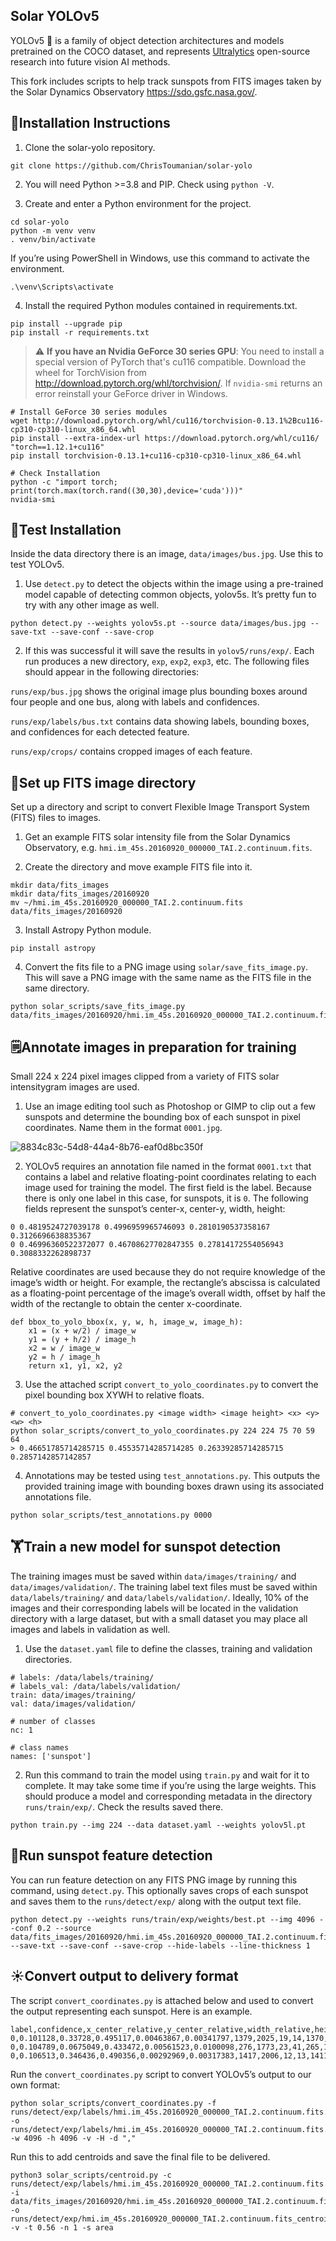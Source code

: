 ## Solar YOLOv5

YOLOv5 🚀 is a family of object detection architectures and models pretrained on the COCO dataset, and represents <a href="https://ultralytics.com/yolov5">Ultralytics</a>
open-source research into future vision AI methods.

This fork includes scripts to help track sunspots from FITS images taken by the Solar Dynamics Observatory https://sdo.gsfc.nasa.gov/.

## 📘Installation Instructions
1. Clone the solar-yolo repository.

```
git clone https://github.com/ChrisToumanian/solar-yolo
```

2. You will need Python >=3.8 and PIP. Check using `python -V`.

3. Create and enter a Python environment for the project.

```
cd solar-yolo
python -m venv venv
. venv/bin/activate
```

If you’re using PowerShell in Windows, use this command to activate the environment.

```
.\venv\Scripts\activate
```

4. Install the required Python modules contained in requirements.txt.

```
pip install --upgrade pip
pip install -r requirements.txt
```

> :warning: **If you have an Nvidia GeForce 30 series GPU**: You need to install a special version of PyTorch that's cu116 compatible. Download the wheel for TorchVision from http://download.pytorch.org/whl/torchvision/. If `nvidia-smi` returns an error reinstall your GeForce driver in Windows.

```
# Install GeForce 30 series modules
wget http://download.pytorch.org/whl/cu116/torchvision-0.13.1%2Bcu116-cp310-cp310-linux_x86_64.whl
pip install --extra-index-url https://download.pytorch.org/whl/cu116/ "torch==1.12.1+cu116"
pip install torchvision-0.13.1+cu116-cp310-cp310-linux_x86_64.whl

# Check Installation
python -c "import torch; print(torch.max(torch.rand((30,30),device='cuda')))"
nvidia-smi
```

## 🧪Test Installation
Inside the data directory there is an image, `data/images/bus.jpg`. Use this to test YOLOv5.

1. Use `detect.py` to detect the objects within the image using a pre-trained model capable of detecting common objects, yolov5s. It’s pretty fun to try with any other image as well.

```
python detect.py --weights yolov5s.pt --source data/images/bus.jpg --save-txt --save-conf --save-crop
```

2. If this was successful it will save the results in `yolov5/runs/exp/`. Each run produces a new directory, `exp`, `exp2`, `exp3`, etc. The following files should appear in the following directories:

`runs/exp/bus.jpg` shows the original image plus bounding boxes around four people and one bus, along with labels and confidences.

`runs/exp/labels/bus.txt` contains data showing labels, bounding boxes, and confidences for each detected feature.

`runs/exp/crops/` contains cropped images of each feature.

## 🌠Set up FITS image directory

Set up a directory and script to convert Flexible Image Transport System (FITS) files to images.

1. Get an example FITS solar intensity file from the Solar Dynamics Observatory, e.g. `hmi.im_45s.20160920_000000_TAI.2.continuum.fits`.

2. Create the directory and move example FITS file into it.

```
mkdir data/fits_images
mkdir data/fits_images/20160920
mv ~/hmi.im_45s.20160920_000000_TAI.2.continuum.fits data/fits_images/20160920
```

3. Install Astropy Python module.

```
pip install astropy
```

4. Convert the fits file to a PNG image using `solar/save_fits_image.py`. This will save a PNG image with the same name as the FITS file in the same directory.

```
python solar_scripts/save_fits_image.py data/fits_images/20160920/hmi.im_45s.20160920_000000_TAI.2.continuum.fits
```

## 🗒️Annotate images in preparation for training

Small 224 x 224 pixel images clipped from a variety of FITS solar intensitygram images are used.

1. Use an image editing tool such as Photoshop or GIMP to clip out a few sunspots and determine the bounding box of each sunspot in pixel coordinates. Name them in the format `0001.jpg`.

![8834c83c-54d8-44a4-8b76-eaf0d8bc350f](https://user-images.githubusercontent.com/4646154/191718553-0f927540-8257-4b9d-8c73-5fd5b37be277.jpg)

2. YOLOv5 requires an annotation file named in the format `0001.txt` that contains a label and relative floating-point coordinates relating to each image used for training the model. The first field is the label. Because there  is only one label in this case, for sunspots, it is `0`. The following fields represent the sunspot’s center-x, center-y, width, height:

```
0 0.4819524727039178 0.4996959965746093 0.2810190537358167 0.3126696638835367
0 0.46996360522372077 0.46708627702847355 0.27814172554056943 0.3088332262898737
```

Relative coordinates are used because they do not require knowledge of the image’s width or height. For example, the rectangle’s abscissa is calculated as a floating-point percentage of the image’s overall width, offset by half the width of the rectangle to obtain the center x-coordinate.

```
def bbox_to_yolo_bbox(x, y, w, h, image_w, image_h):
    x1 = (x + w/2) / image_w
    y1 = (y + h/2) / image_h
    x2 = w / image_w
    y2 = h / image_h
    return x1, y1, x2, y2
```

3. Use the attached script `convert_to_yolo_coordinates.py` to convert the pixel bounding box XYWH to relative floats.

```
# convert_to_yolo_coordinates.py <image width> <image height> <x> <y> <w> <h>
python solar_scripts/convert_to_yolo_coordinates.py 224 224 75 70 59 64
> 0.46651785714285715 0.45535714285714285 0.26339285714285715 0.2857142857142857
```

4. Annotations may be tested using `test_annotations.py`. This outputs the provided training image with bounding boxes drawn using its associated annotations file.

```
python solar_scripts/test_annotations.py 0000
```

## 🏋️Train a new model for sunspot detection

The training images must be saved within `data/images/training/` and `data/images/validation/`. The training label text files must be saved within `data/labels/training/` and `data/labels/validation/`. Ideally, 10% of the images and their corresponding labels will be located in the validation directory with a large dataset, but with a small dataset you may place all images and labels in validation as well.

1. Use the `dataset.yaml` file to define the classes, training and validation directories.

```
# labels: /data/labels/training/
# labels_val: /data/labels/validation/
train: data/images/training/
val: data/images/validation/

# number of classes
nc: 1

# class names
names: ['sunspot']
```

2. Run this command to train the model using `train.py` and wait for it to complete. It may take some time if you’re using the large weights. This should produce a model and corresponding metadata in the directory `runs/train/exp/`. Check the results saved there.

```
python train.py --img 224 --data dataset.yaml --weights yolov5l.pt
```

## 🔭Run sunspot feature detection

You can run feature detection on any FITS PNG image by running this command, using `detect.py`. This optionally saves crops of each sunspot and saves them to the `runs/detect/exp/` along with the output text file.

```
python detect.py --weights runs/train/exp/weights/best.pt --img 4096 --conf 0.2 --source data/fits_images/20160920/hmi.im_45s.20160920_000000_TAI.2.continuum.fits.png --save-txt --save-conf --save-crop --hide-labels --line-thickness 1
```

## ☀️Convert output to delivery format

The script `convert_coordinates.py` is attached below and used to convert the output representing each sunspot. Here is an example.

```
label,confidence,x_center_relative,y_center_relative,width_relative,height_relative,x_center,y_center,width,height,x_1,y_1,x_2,y_2
0,0.101128,0.33728,0.495117,0.00463867,0.00341797,1379,2025,19,14,1370,2018,1388,2032
0,0.104789,0.0675049,0.433472,0.00561523,0.0100098,276,1773,23,41,265,1753,287,1793
0,0.106513,0.346436,0.490356,0.00292969,0.00317383,1417,2006,12,13,1411,2000,1423,2012
```

Run the `convert_coordinates.py` script to convert YOLOv5’s output to our own format:

```
python solar_scripts/convert_coordinates.py -f runs/detect/exp/labels/hmi.im_45s.20160920_000000_TAI.2.continuum.fits.txt -o runs/detect/exp/labels/hmi.im_45s.20160920_000000_TAI.2.continuum.fits.csv -w 4096 -h 4096 -v -H -d ","
```

Run this to add centroids and save the final file to be delivered.

```
python3 solar_scripts/centroid.py -c runs/detect/exp/labels/hmi.im_45s.20160920_000000_TAI.2.continuum.fits.csv -i data/fits_images/20160920/hmi.im_45s.20160920_000000_TAI.2.continuum.fits -o runs/detect/exp/hmi.im_45s.20160920_000000_TAI.2.continuum.fits_centroids.csv -v -t 0.56 -n 1 -s area
```
